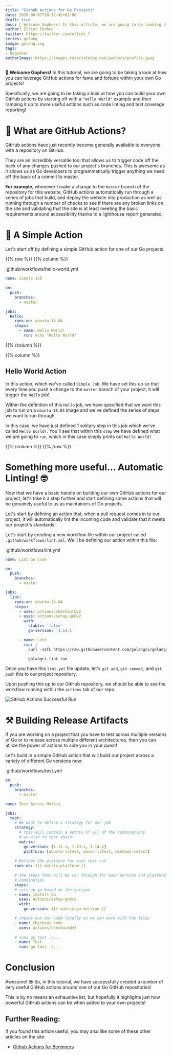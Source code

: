 ```yaml
---
title: "Github Actions for Go Projects"
date: 2020-06-07T10:12:45+01:00
draft: true
desc: 👋 Welcome Gophers! In this article, we are going to be looking at how you can use Github actions to supercharge your Go project setup!
author: Elliot Forbes
twitter: https://twitter.com/elliot_f
series: golang
image: golang.svg
tags:
- beginner
authorImage: https://images.tutorialedge.net/authors/profile.jpeg
---
```


👋 **Welcome Gophers!** In this tutorial, we are going to be taking a look at how you can leverage GitHub actions for fame and fortune within your own Go projects!

Specifically, we are going to be taking a look at how you can build your own GitHub actions by starting off with a `"Hello World"` example and then ramping it up to more useful actions such as code linting and test coverage reporting!

# 🚀 What are GitHub Actions? 

GitHub actions have just recently become generally available to everyone with a repository on GitHub. 

They are an incredibly versatile tool that allows us to trigger code off the back of any changes pushed to our project's branches. This is awesome as it allows us as Go developers to programmatically trigger anything we need off the back of a commit to master. 

**For example**, whenever I make a change to the `master` branch of the repository for this website, GitHub actions automatically run through a series of jobs that build, and deploy the website into production as well as running through a number of checks to see if there are any broken links on the site and validating that the site is at least meeting the basic requirements around accessibility thanks to a lighthouse report generated.

# 🧙 A Simple Action

Let's start off by defining a simple GitHub action for one of our Go projects. 

{{% row %}}
{{% column %}}
<div class="filename"> .github/workflows/hello-world.yml </div>

```yaml
name: Simple Job

on:
  push:
    branches:
      - master

jobs:
  Hello:
    runs-on: ubuntu-18.04
    steps:
      - name: Hello World!
        run: echo "Hello World"
```
{{% /column %}}

{{% column %}}
## Hello World Action

In this action, which we've called `Simple Job`. We have set this up so that every time you push a change to the `master` branch of your project, it will trigger the `Hello` job!

Within the definition of this `Hello` job, we have specified that we want this job to run on a `ubuntu-18.04` image and we've defined the series of steps we want to run through.

In this case, we have just defined 1 solitary step in this job which we've called `Hello World!`. You'll see that within this `step` we have defined what we are going to `run`, which in this case simply prints out `Hello World!`

{{% /column %}}
{{% /row %}}


# Something more useful... Automatic Linting! 🤓

Now that we have a basic handle on building our own GitHub actions for our project, let's take it a step further and start defining some actions that will be genuinely useful to us as maintainers of Go projects.

Let's start by defining an action that, when a pull request comes in to our project, it will automatically lint the incoming code and validate that it meets our project's standards!

Let's start by creating a new workflow file within our project called `.github/workflows/lint.yml`. We'll be defining our action within this file:

<div class="filename">.github/workflows/lint.yml</div>

```yaml
name: Lint Go Code

on:
  push:
    branches:
      - master

jobs:
  lint:
    runs-on: ubuntu-18.04
    steps:
      - uses: actions/checkout@v2
      - uses: actions/setup-go@v2
        with:
          stable: 'false'
          go-version: '1.14.1'

      - name: Lint
        run: |
          curl -sSfL https://raw.githubusercontent.com/golangci/golangci-lint/master/install.sh | sh -s -- -b $(go env GOPATH)/bin v1.26.0

          golangci-lint run
```

Once you have this `lint.yml` file update, let's `git add`, `git commit`, and `git push` this to our project repository.  

Upon pushing this up to our GitHub repository, we should be able to see the workflow running within the `actions` tab of our repo. 

![GitHub Actions Successful Run](https://images.tutorialedge.net/golang/successful-action.png)

# ⚒️ Building Release Artifacts

If you are working on a project that you have to test across multiple versions of Go or to release across multiple different architectures, then you can utilize the power of actions to aide you in your quest!

Let's build in a simple GitHub action that will build our project across a variety of different Go versions now:

<div class="filename"> .github/workflows/test.yml </div>

```yaml
on:
  push:
    branches:
      - master

name: Test Across Matrix

jobs:
  test:
    # We want to define a strategy for our job
    strategy:
      # this will contain a matrix of all of the combinations
      # we wish to test again:
      matrix:
        go-version: [1.12.x, 1.13.x, 1.14.x]
        platform: [ubuntu-latest, macos-latest, windows-latest]
    
    # Defines the platform for each test run
    runs-on: ${{ matrix.platform }}
    
    # the steps that will be run through for each version and platform
    # combination
    steps:
    # sets up go based on the version
    - name: Install Go
      uses: actions/setup-go@v2
      with:
        go-version: ${{ matrix.go-version }}

    # checks out our code locally so we can work with the files
    - name: Checkout code
      uses: actions/checkout@v2
    
    # runs go test ./...
    - name: Test
      run: go test ./...
```



# Conclusion

Awesome! 😎 So, in this tutorial, we have successfully created a number of very useful GitHub actions around one of our Go GitHub repositories!

This is by no means an exhaustive list, but hopefully it highlights just how powerful GitHub actions can be when added to your own projects!

## Further Reading:

If you found this article useful, you may also like some of these other articles on the site:

* [Github Actions for Beginners](/software-eng/getting-started-with-github-actions/)